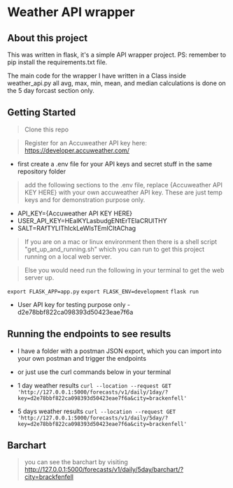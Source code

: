 # Weather API wrapper

## About this project

This was written in flask, it's a simple API wrapper project. PS: remember to pip install the requirements.txt file.

The main code for the wrapper I have written in a Class inside weather_api.py all avg, max, min, mean, and median calculations is done on the 5 day forcast section only.

## Getting Started

> Clone this repo

> Register for an Accuweather API key here: https://developer.accuweather.com/

- first create a .env file for your API keys and secret stuff in the same repository folder 

> add the following sections to the .env file, replace {Accuweather API KEY HERE} with your own accuweather API key. 
> These are just temp keys and for demonstration purpose only.

- API_KEY={Accuweather API KEY HERE}
- USER_API_KEY=HEalKYLasbudgENtErTElaCRUlTHY
- SALT=RAfTYLIThIckLeWIsTEmICItAChag

> If you are on a mac or linux environment then there is a shell script "get_up_and_running.sh" which you can run to get this project running on a local web server.

> Else you would need run the following in your terminal to get the web server up.

`export FLASK_APP=app.py`
`export FLASK_ENV=development`
`flask run`


- User API key for testing purpose only - d2e78bbf822ca098393d50423eae7f6a

## Running the endpoints to see results

- I have a folder with a postman JSON export, which you can import into your own postman and trigger the endpoints
- or just use the curl commands below in your terminal

- 1 day weather results
`curl --location --request GET 'http://127.0.0.1:5000/forecasts/v1/daily/1day/?key=d2e78bbf822ca098393d50423eae7f6a&city=brackenfell'`

- 5 days weather results
`curl --location --request GET 'http://127.0.0.1:5000/forecasts/v1/daily/5day/?key=d2e78bbf822ca098393d50423eae7f6a&city=brackenfell'`


## Barchart

> you can see the barchart by visiting http://127.0.0.1:5000/forecasts/v1/daily/5day/barchart/?city=brackfenfell
